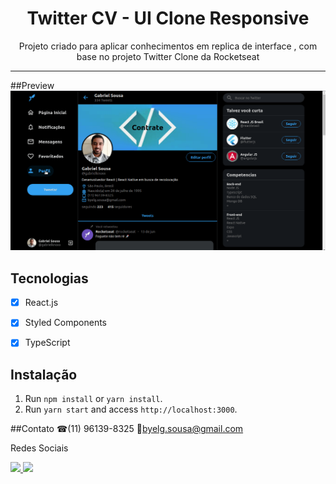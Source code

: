 <h1 align="center">
Twitter CV -  UI Clone Responsive
</h1>

<p align="center">Projeto criado para aplicar conhecimentos em replica de interface , com base no projeto Twitter Clone da Rocketseat </p>

<hr>

##Preview
<img src="./src/assets/twpreview.gif">


## Tecnologias

- [x] React.js
- [x] Styled Components
- [x] TypeScript


## Instalação

1. Run `npm install` or `yarn install`.<br />
2. Run `yarn start` and access `http://localhost:3000`.<br />


##Contato
☎(11) 96139-8325
📧byelg.sousa@gmail.com

Redes Sociais

<a href="https://www.linkedin.com/in/gabriel-sousa-5a719893/">
  <img src="https://icomoon.io/icons39f00d9/4/456.svg"></img>
</a>
<a href="https://www.instagram.com/gabrielknoxx">
  <img src="https://icomoon.io/icons39f00d9/4/387.svg"></img>
</a>